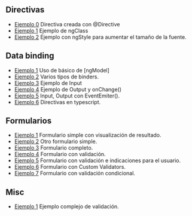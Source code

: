 ## Directivas
- [Ejemplo 0](https://plnkr.co/edit/91jEaD) Directiva creada con @Directive
- [Ejemplo 1](https://plnkr.co/edit/3wR2NJ) Ejemplo de ngClass
- [Ejemplo 2](https://plnkr.co/edit/jqwA9A) Ejemplo con ngStyle para aumentar el tamaño de la fuente.

## Data binding
- [Ejemplo 1](https://plnkr.co/edit/tr2Fug) Uso de básico de [ngModel]
- [Ejemplo 2](https://plnkr.co/edit/enEbly) Varios tipos de binders.
- [Ejemplo 3](https://plnkr.co/edit/boLEnT) Ejemplo de Input
- [Ejemplo 4](https://plnkr.co/edit/NsAaaU) Ejemplo de Output y onChange()
- [Ejemplo 5](https://plnkr.co/edit/nhCPQn) Input, Output con EventEmiter().
- [Ejemplo 6](https://plnkr.co/edit/WlvMGD) Directivas en typescript.

## Formularios
- [Ejemplo 1](https://plnkr.co/edit/zG3YbgZBwSXF79ncxbL4) Formulario simple con visualización de resultado.
- [Ejemplo 2](https://plnkr.co/edit/OCzfuF) Otro formulario simple.
- [Ejemplo 3](https://plnkr.co/edit/QjWJkE) Formulario completo.
- [Ejemplo 4](https://plnkr.co/edit/98qvIA) Formulario con validación.
- [Ejemplo 5](https://plnkr.co/edit/M4s58rLOtfStvr0Xp178) Formulario con validación e indicaciones para el usuario.
- [Ejemplo 6](https://plnkr.co/edit/g4jicN) Formulario con Custom Validators.
- [Ejemplo 7](https://plnkr.co/edit/I74EEa) Formulario con validación condicional.

## Misc
- [Ejemplo 1](https://plnkr.co/edit/HlOqWj) Ejemplo complejo de validación.
